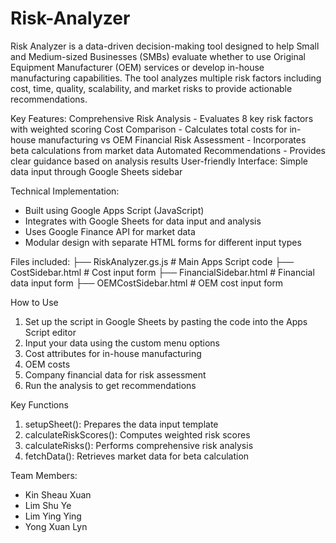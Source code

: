 # Risk-Analyzer

Risk Analyzer is a data-driven decision-making tool designed to help Small and Medium-sized Businesses (SMBs) evaluate whether to use Original Equipment Manufacturer (OEM) services or develop in-house manufacturing capabilities. The tool analyzes multiple risk factors including cost, time, quality, scalability, and market risks to provide actionable recommendations.

Key Features: 
Comprehensive Risk Analysis - Evaluates 8 key risk factors with weighted scoring
Cost Comparison - Calculates total costs for in-house manufacturing vs OEM
Financial Risk Assessment - Incorporates beta calculations from market data
Automated Recommendations - Provides clear guidance based on analysis results
User-friendly Interface: Simple data input through Google Sheets sidebar

Technical Implementation:
- Built using Google Apps Script (JavaScript)
- Integrates with Google Sheets for data input and analysis
- Uses Google Finance API for market data
- Modular design with separate HTML forms for different input types

Files included:
├── RiskAnalyzer.gs.js                           # Main Apps Script code
├── CostSidebar.html                             # Cost input form
├── FinancialSidebar.html                        # Financial data input form
├── OEMCostSidebar.html                          # OEM cost input form

How to Use
1. Set up the script in Google Sheets by pasting the code into the Apps Script editor
2. Input your data using the custom menu options
3. Cost attributes for in-house manufacturing
4. OEM costs
5. Company financial data for risk assessment
6. Run the analysis to get recommendations

Key Functions
1. setupSheet(): Prepares the data input template
2. calculateRiskScores(): Computes weighted risk scores
3. calculateRisks(): Performs comprehensive risk analysis
4. fetchData(): Retrieves market data for beta calculation

Team Members:
- Kin Sheau Xuan
- Lim Shu Ye
- Lim Ying Ying
- Yong Xuan Lyn

